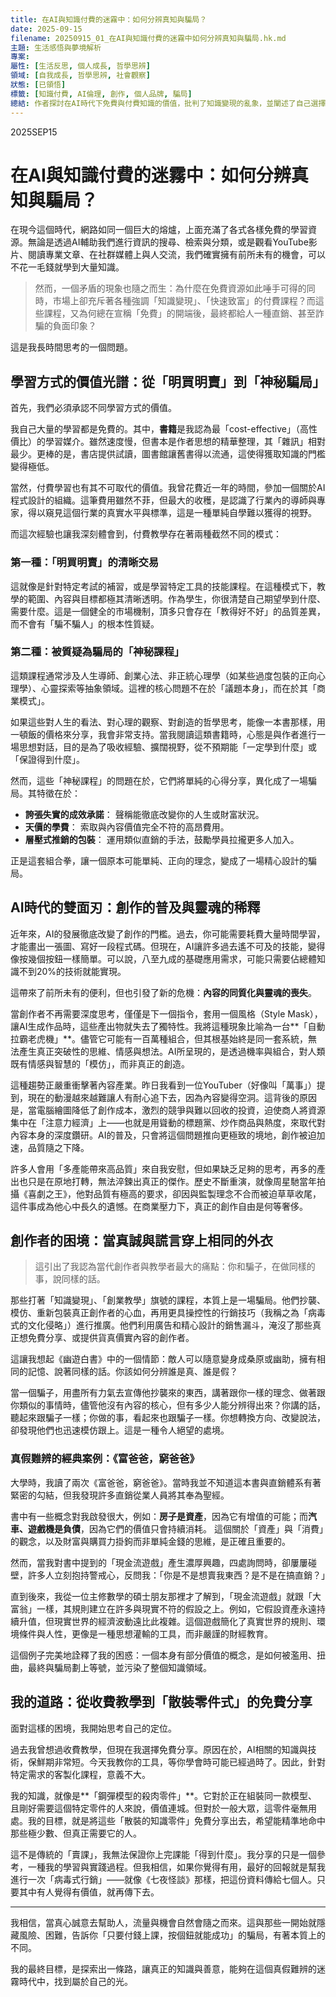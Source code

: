 ```yaml
---
title: 在AI與知識付費的迷霧中：如何分辨真知與騙局？
date: 2025-09-15
filename: 20250915_01_在AI與知識付費的迷霧中如何分辨真知與騙局.hk.md
主題: 生活感悟與夢境解析
專案: 
屬性: [生活反思, 個人成長, 哲學思辨]
領域: [自我成長, 哲學思辨, 社會觀察]
狀態: [已領悟]
標籤: [知識付費, AI倫理, 創作, 個人品牌, 騙局]
總結: 作者探討在AI時代下免費與付費知識的價值，批判了知識變現的亂象，並闡述了自己選擇以免費、精準、分享的方式傳播知識的道路。
---
```


2025SEP15
# 在AI與知識付費的迷霧中：如何分辨真知與騙局？

在現今這個時代，網路如同一個巨大的熔爐，上面充滿了各式各樣免費的學習資源。無論是透過AI輔助我們進行資訊的搜尋、檢索與分類，或是觀看YouTube影片、閱讀專業文章、在社群媒體上與人交流，我們確實擁有前所未有的機會，可以不花一毛錢就學到大量知識。

> 然而，一個矛盾的現象也隨之而生：為什麼在免費資源如此唾手可得的同時，市場上卻充斥著各種強調「知識變現」、「快速致富」的付費課程？而這些課程，又為何總在宣稱「免費」的開端後，最終都給人一種直銷、甚至詐騙的負面印象？

這是我長時間思考的一個問題。

## 學習方式的價值光譜：從「明買明賣」到「神秘騙局」

首先，我們必須承認不同學習方式的價值。

我自己大量的學習都是免費的。其中，**書籍**是我認為最「cost-effective」（高性價比）的學習媒介。雖然速度慢，但書本是作者思想的精華整理，其「雜訊」相對最少。更棒的是，書店提供試讀，圖書館讓舊書得以流通，這使得獲取知識的門檻變得極低。

當然，付費學習也有其不可取代的價值。我曾花費近一年的時間，參加一個關於AI程式設計的組織。這筆費用雖然不菲，但最大的收穫，是認識了行業內的導師與專家，得以窺見這個行業的真實水平與標準，這是一種單純自學難以獲得的視野。

而這次經驗也讓我深刻體會到，付費教學存在著兩種截然不同的模式：

### 第一種：「明買明賣」的清晰交易
這就像是針對特定考試的補習，或是學習特定工具的技能課程。在這種模式下，教學的範圍、內容與目標都極其清晰透明。作為學生，你很清楚自己期望學到什麼、需要什麼。這是一個健全的市場機制，頂多只會存在「教得好不好」的品質差異，而不會有「騙不騙人」的根本性質疑。

### 第二種：被質疑為騙局的「神秘課程」
這類課程通常涉及人生導師、創業心法、非正統心理學（如某些過度包裝的正向心理學）、心靈探索等抽象領域。這裡的核心問題不在於「議題本身」，而在於其「商業模式」。

如果這些對人生的看法、對心理的觀察、對創造的哲學思考，能像一本書那樣，用一頓飯的價格來分享，我會非常支持。當我閱讀這類書籍時，心態是與作者進行一場思想對話，目的是為了吸收經驗、擴闊視野，從不預期能「一定學到什麼」或「保證得到什麼」。

然而，這些「神秘課程」的問題在於，它們將單純的心得分享，異化成了一場騙局。其特徵在於：

- **誇張失實的成效承諾**： 聲稱能徹底改變你的人生或財富狀況。
- **天價的學費**： 索取與內容價值完全不符的高昂費用。
- **層壓式推銷的包裝**： 運用類似直銷的手法，鼓勵學員拉攏更多人加入。

正是這套組合拳，讓一個原本可能單純、正向的理念，變成了一場精心設計的騙局。

## AI時代的雙面刃：創作的普及與靈魂的稀釋

近年來，AI的發展徹底改變了創作的門檻。過去，你可能需要耗費大量時間學習，才能畫出一張圖、寫好一段程式碼。但現在，AI讓許多過去遙不可及的技能，變得像按幾個按鈕一樣簡單。可以說，八至九成的基礎應用需求，可能只需要佔總體知識不到20%的技術就能實現。

這帶來了前所未有的便利，但也引發了新的危機：**內容的同質化與靈魂的喪失**。

當創作者不再需要深度思考，僅僅是下一個指令，套用一個風格（Style Mask），讓AI生成作品時，這些產出物就失去了獨特性。我將這種現象比喻為一台**「自動拉霸老虎機」**。儘管它可能有一百萬種組合，但其根基始終是同一套系統，無法產生真正突破性的思維、情感與想法。AI所呈現的，是透過機率與組合，對人類既有情感與智慧的「模仿」，而非真正的創造。

這種趨勢正嚴重衝擊著內容產業。昨日我看到一位YouTuber（好像叫「萬事」）提到，現在的動漫越來越難讓人有耐心追下去，因為內容變得空洞。這背後的原因是，當電腦繪圖降低了創作成本，激烈的競爭與難以回收的投資，迫使商人將資源集中在「注意力經濟」上——也就是用聳動的標題黨、炒作商品與熱度，來取代對內容本身的深度鑽研。AI的普及，只會將這個問題推向更極致的境地，創作被迫加速，品質隨之下降。

許多人會用「多產能帶來高品質」來自我安慰，但如果缺乏足夠的思考，再多的產出也只是在原地打轉，無法淬鍊出真正的傑作。歷史不斷重演，就像周星馳當年拍攝《喜劇之王》，他對品質有極高的要求，卻因與監製理念不合而被迫草草收尾，這件事成為他心中長久的遺憾。在商業壓力下，真正的創作自由是何等奢侈。

## 創作者的困境：當真誠與謊言穿上相同的外衣

> 這引出了我認為當代創作者與教學者最大的痛點：你和騙子，在做同樣的事，說同樣的話。

那些打著「知識變現」、「創業教學」旗號的課程，本質上是一場騙局。他們抄襲、模仿、重新包裝真正創作者的心血，再用更具操控性的行銷技巧（我稱之為「病毒式的文化侵略」）進行推廣。他們利用廣告和精心設計的銷售漏斗，淹沒了那些真正想免費分享、或提供貨真價實內容的創作者。

這讓我想起《幽遊白書》中的一個情節：敵人可以隨意變身成桑原或幽助，擁有相同的記憶、說著同樣的話。你該如何分辨誰是真、誰是假？

當一個騙子，用盡所有力氣去宣傳他抄襲來的東西，講著跟你一樣的理念、做著跟你類似的事情時，儘管他沒有內容的核心，但有多少人能分辨得出來？你講的話，聽起來跟騙子一樣；你做的事，看起來也跟騙子一樣。你想轉換方向、改變說法，卻發現他們也迅速模仿跟上。這是一種令人絕望的處境。

### 真假難辨的經典案例：《富爸爸，窮爸爸》

大學時，我讀了兩次《富爸爸，窮爸爸》。當時我並不知道這本書與直銷體系有著緊密的勾結，但我發現許多直銷從業人員將其奉為聖經。

書中有一些概念對我啟發很大，例如：**房子是資產**，因為它有增值的可能；而**汽車、遊戲機是負債**，因為它們的價值只會持續消耗。 這個關於「資產」與「消費」的觀念，以及財富與購買力掛鉤而非單純金錢的思維，是正確且重要的。

然而，當我對書中提到的「現金流遊戲」產生濃厚興趣，四處詢問時，卻屢屢碰壁，許多人立刻抱持警戒心，反問我：「你是不是想賣我東西？是不是在搞直銷？」

直到後來，我從一位主修數學的碩士朋友那裡才了解到，「現金流遊戲」就跟「大富翁」一樣，其規則建立在許多與現實不符的假設之上。例如，它假設資產永遠持續升值，但現實世界的經濟波動遠比此複雜。這個遊戲簡化了真實世界的規則、環境條件與人性，更像是一種思想灌輸的工具，而非嚴謹的財經教育。

這個例子完美地詮釋了我的困惑：一個本身有部分價值的概念，是如何被濫用、扭曲，最終與騙局劃上等號，並污染了整個知識領域。

## 我的道路：從收費教學到「散裝零件式」的免費分享

面對這樣的困境，我開始思考自己的定位。

過去我曾想過收費教學，但現在我選擇免費分享。原因在於，AI相關的知識與技術，保鮮期非常短。今天我教你的工具，等你學會時可能已經過時了。因此，針對特定需求的客製化課程，意義不大。

我的知識，就像是**「鋼彈模型的殺肉零件」**。它對於正在組裝同一款模型、且剛好需要這個特定零件的人來說，價值連城。但對於一般大眾，這零件毫無用處。我的目標，就是將這些「散裝的知識零件」免費分享出去，希望能精準地命中那些極少數、但真正需要它的人。

這不是傳統的「賣課」，我無法保證你上完課能「得到什麼」。我分享的只是一個參考，一種我的學習與實踐過程。但我相信，如果你覺得有用，最好的回報就是幫我進行一次「病毒式行銷」——就像《七夜怪談》那樣，把這份資料傳給七個人。只要其中有人覺得有價值，就再傳下去。

---

我相信，當真心誠意去幫助人，流量與機會自然會隨之而來。這與那些一開始就隱藏風險、困難，告訴你「只要付錢上課，按個鈕就能成功」的騙局，有著本質上的不同。

我的最終目標，是探索出一條路，讓真正的知識與善意，能夠在這個真假難辨的迷霧時代中，找到屬於自己的光。
